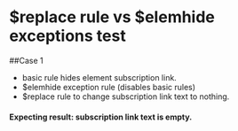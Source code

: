 # $replace rule vs $elemhide exceptions test

##Case 1
* basic rule hides element subscription link.
* $elemhide exception rule (disables basic rules)
* $replace rule to change subscription link text to nothing.
#### Expecting result: subscription link text is empty.